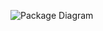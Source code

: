 ![Package Diagram](https://www.plantuml.com/plantuml/svg/XP9TRkem48NVimh30kuQu29KLK8yKBe04n-2Yt-YyQHjL7NlnHHrQ6N3GwB8vvlnbx5dYJNnu5qpuGCyL3lk8dNDn61l0zHckTZErm-hfMgTJgbf6gLwtHvr1pNTdJuGp5Hzd5QlrjiOcA9pe7J9hjCj0OiVGW1rlTaXzap0lvTKI3jmRZBlRkTFhBb2z4w7CoFnP_DNz3c1xekYFMPmhJsMxpPngZfbxF_uQEu0-HsqnqriPHEN0HSx6p9IZUF0zPpGsSGW8Ih3OUlgmv5pYApTzo27m8M6Gl--5u8AaVlS8IvMGiXcukwjCGvlcY3UqkCLPFVZDXuHgWsYWKkbOhChQJ416_GnMOuqbeZpVMqFyBhsur9V8wI-v4nnO1ITTMytvr1AypD3C8DtNm00)